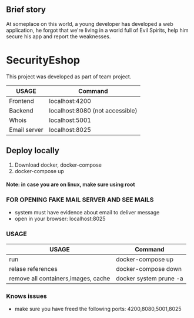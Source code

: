 ## Brief story
At someplace on this world, a young developer has developed a web application, he forgot that we're living in a world full of Evil Spirits, help him secure his app and report the weaknesses.

# SecurityEshop

This project was developed as part of team project. 

USAGE  | Command
------------- | -------------
Frontend| localhost:4200 
Backend| localhost:8080 (not accessible)
Whois| localhost:5001 
Email server| localhost:8025 

## Deploy locally
1. Download docker, docker-compose  
2. docker-compose up  

#### Note: in case you are on linux, make sure using root  

### FOR OPENING FAKE MAIL SERVER AND SEE MAILS  
 - system must have evidence about email to deliver message  
 - open in your browser: localhost:8025 

### USAGE
USAGE  | Command
------------- | -------------
run  | docker-compose up
relase references  | docker-compose down
remove all containers,images, cache | docker system prune -a


### Knows issues
- make sure you have freed the following ports: 4200,8080,5001,8025
